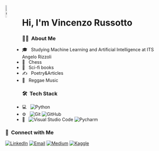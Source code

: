 <img width="10%" align= "left" alt="Github" src="https://user-images.githubusercontent.com/48678280/88862734-4903af80-d201-11ea-968b-9c939d88a37c.gif" />

# Hi, I'm Vincenzo Russotto

<h3>👨‍🦰 &nbsp;About Me </h3>

- 🎓 &nbsp; Studying Machine Learning and Artificial Intelligence at ITS Angelo Rizzoli
- 🤔 &nbsp; Chess
- 🌱 &nbsp; Sci-fi books
- ✍️ &nbsp; Poetry&Articles
- 🎵 &nbsp; Reggae Music
<h3> 🛠 &nbsp;Tech Stack</h3>

- 💻 &nbsp;
  ![Python](https://img.shields.io/badge/-Python-333333?style=flat&logo=python)
- ⚙️ &nbsp;
  ![Git](https://img.shields.io/badge/-Git-333333?style=flat&logo=git)
  ![GitHub](https://img.shields.io/badge/-GitHub-333333?style=flat&logo=github)
- 🔧 &nbsp;
  ![Visual Studio Code](https://img.shields.io/badge/-Visual%20Studio%20Code-333333?style=flat&logo=visual-studio-code&logoColor=488FB1)
  ![Pycharm](https://img.shields.io/badge/-PyCharm-333333?style=flat&logo=pycharm&logoColor=8BDB81)

<h3>🤝 &nbsp;Connect with Me </h3>

<a href="https://www.linkedin.com/in/vincenzors8"><img alt="LinkedIn" src="https://img.shields.io/badge/LinkedIn-Vincenzo%20Russotto-BAABDA?style=flat&logo=linkedin&logoColor=BAABDA"></a>
<a href="mailto:vincenzo.russ8@outlook.com"><img alt="Email" src="https://img.shields.io/badge/Email-vincenzo.russ8@outlook.com-BAABDA?style=flat&logo=microsoft&logoColor=BAABDA"></a>
<a href="https://medium.com/@vincenzors8"><img alt="Medium" src="https://img.shields.io/badge/Medium-vincenzors8-BAABDA?style=flat&logo=medium&logoColor=BAABDA"></a>
<a href="https://www.kaggle.com/vincenzors8"><img alt="Kaggle" src="https://img.shields.io/badge/Kaggle-vincenzors8-BAABDA?style=flat&logo=kaggle&logoColor=BAABDA"></a>
